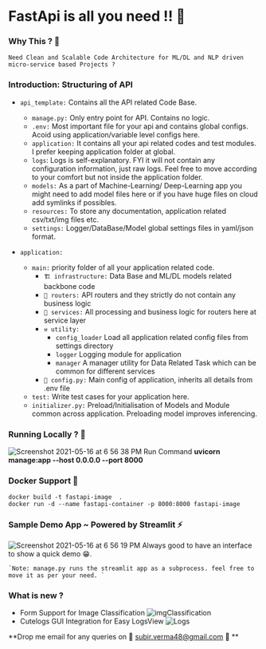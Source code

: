 # FastApi is all you need !! 🚀

### Why This ? 🤨
    Need Clean and Scalable Code Architecture for ML/DL and NLP driven micro-service based Projects ?
    
###  **Introduction: Structuring of API**

- `api_template:`  Contains all the API related Code Base.
    - `manage.py:` Only entry point for API. Contains no logic. 
    - `.env:` Most important file for your api and contains global configs. Acoid using application/variable level configs here.
    - `application:`  It contains all your api related codes and test modules. I prefer keeping application folder at global.
    - `logs`: Logs is self-explanatory. FYI it will not contain any configuration information, just raw logs. Feel free to move according to your comfort but not inside the application folder.
    - `models:` As a part of Machine-Learning/ Deep-Learning app you might need to add model files here or if you have huge files on cloud add symlinks if possibles.
    - `resources:` To store any documentation, application related csv/txt/img files etc.
    - `settings:` Logger/DataBase/Model global settings files in yaml/json format.

- `application:` 
    - `main:` priority folder of all your application related code.
        - `🏗 infrastructure:` Data Base and ML/DL models related backbone code
        - `📮 routers:` API routers and they strictly do not contain any business logic
        - `📡 services:` All processing and business logic for routers here at service layer
        - `⚒ utility:`
            - `config_loader` Load all application related config files from settings directory 
            - `logger` Logging module for application
            - `manager` A manager utility for Data Related Task which can be common for different services
        - `🐍 config.py:` Main config of application, inherits all details from .env file
    - `test:` Write test cases for your application here.
    - `initializer.py:` Preload/Initialisation of Models and Module common across application. Preloading model improves inferencing.
    
### Running Locally ? 📍
   ![Screenshot 2021-05-16 at 6 56 38 PM](https://user-images.githubusercontent.com/17409469/118399886-ea6acd80-b67c-11eb-88de-7dd5021d2bce.png)
    Run Command  **uvicorn manage:app --host 0.0.0.0 --port 8000**

### Docker Support 🐳

    docker build -t fastapi-image  .
    docker run -d --name fastapi-container -p 8000:8000 fastapi-image

### Sample Demo App ~ Powered by Streamlit ⚡️
![Screenshot 2021-05-16 at 6 56 19 PM](https://user-images.githubusercontent.com/17409469/118399165-80045e00-b679-11eb-9416-8b73936e9b83.png)
    Always good to have an interface to show a quick demo 😁.
    
    `Note: manage.py runs the streamlit app as a subprocess. feel free to move it as per your need. `

### What is new ?
  - Form Support for Image Classification
  ![imgClassification](https://user-images.githubusercontent.com/17409469/142370743-c06a6156-f30e-487e-9004-2cabdb961af1.png)
  - Cutelogs GUI Integration for Easy LogsView
  ![Logs](https://user-images.githubusercontent.com/17409469/142371199-c5ae36fa-7fd6-4b47-aea6-da728f7f8990.png)


**Drop me email for any queries on 📩 subir.verma48@gmail.com 📩 **
